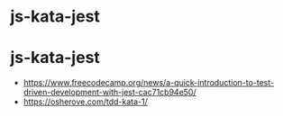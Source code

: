 # js-kata-jest

# js-kata-jest

- https://www.freecodecamp.org/news/a-quick-introduction-to-test-driven-development-with-jest-cac71cb94e50/
- https://osherove.com/tdd-kata-1/
